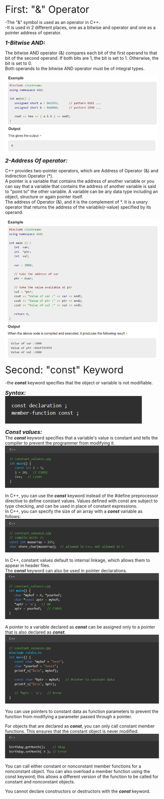 <font size="6">First: "&" Operator </font>

-The "&" symbol is used as an operator in C++.\
-It is used in 2 different places, one as a bitwise and operator and one as a pointer address of operator.

**_<font size="4">1-Bitwise AND: </font>_**

The bitwise AND operator (&) compares each bit of the first operand to that bit of the second operand.
If both bits are 1, the bit is set to 1. Otherwise, the bit is set to 0.\
Both operands to the bitwise AND operator must be of integral types.

![1](1.png)

**_<font size="4">2-Address Of operator: </font>_**

C++ provides two-pointer operators, which are Address of Operator (&) and Indirection Operator (*).\
A pointer is a variable that contains the address of another variable or you can say that a variable that contains the address of another variable is said to "point to" the other variable. A variable can be any data type including an object, structure or again pointer itself.\
The address of Operator (&), and it is the complement of *. It is a unary operator that returns the address of the variable(r-value) specified by its operand.

![2](2.png)


<font size="6">Second: "const" Keyword </font>

-the _**const**_ keyword specifies that the object or variable is not modifiable.

**_<font size="4">Syntax:</font>_**\
![syntax](syntax.png)

**_<font size="4"> Const values:</font>_**\
The **_const_** keyword specifies that a variable's value is constant and tells the compiler to prevent the programmer from modifying it.
![values1](values1.png)

In C++, you can use the **_const_** keyword instead of the #define preprocessor directive to define constant values. Values defined with const are subject to type checking, and can be used in place of constant expressions.\
In C++, you can specify the size of an array with a **_const_** variable as follows:
![values2](values2.png)

In C++, constant values default to internal linkage, which allows them to appear in header files.\
The **_const_** keyword can also be used in pointer declarations.
![values3](values3.png)

A pointer to a variable declared as **_const_** can be assigned only to a pointer that is also declared as **_const_**.
![values4](values4.png)

You can use pointers to constant data as function parameters to prevent the function from modifying a parameter passed through a pointer.

For objects that are declared as **_const_**, you can only call constant member functions. This ensures that the constant object is never modified.
![values5](values5.png)

You can call either constant or nonconstant member functions for a nonconstant object. You can also overload a member function using the const keyword; this allows a different version of the function to be called for constant and nonconstant objects.

You cannot declare constructors or destructors with the **_const_** keyword.